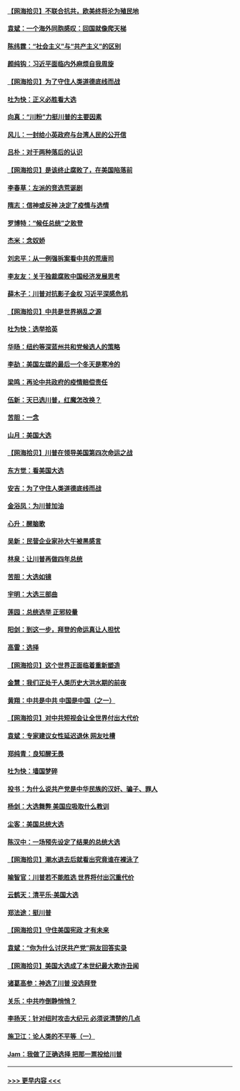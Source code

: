 #### [【网海拾贝】不联合抗共，欧美终将沦为殖民地](../pages/nsc993/n12565068.md?t=11221351) 
#### [袁斌：一个海外同胞感叹：回国就像爬天梯](../pages/nsc993/n12564986.md?t=11221351) 
#### [陈纬霆：“社会主义”与“共产主义”的区别](../pages/nsc993/n12562417.md?t=11221351) 
#### [颜纯钩：习近平面临内外麻烦自我周旋](../pages/nsc993/n12563356.md?t=11221351) 
#### [【网海拾贝】为了守住人类道德底线而战](../pages/nsc993/n12562542.md?t=11221351) 
#### [吐为快：正义必胜看大选](../pages/nsc993/n12561967.md?t=11221351) 
#### [向真：“川粉”力挺川普的主要因素](../pages/nsc993/n12560774.md?t=11221351) 
#### [风儿：一封给小英政府与台湾人民的公开信](../pages/nsc993/n12560581.md?t=11221351) 
#### [吕朴：对于两种落后的认识](../pages/nsc993/n12560492.md?t=11221351) 
#### [【网海拾贝】是该终止腐败了，在美国陷落前](../pages/nsc993/n12559936.md?t=11221351) 
#### [李春草：左派的竞选荒诞剧](../pages/nsc993/n12558380.md?t=11221351) 
#### [隋志：信神或反神 决定了疫情与选情](../pages/nsc993/n12558255.md?t=11221351) 
#### [罗博特：“候任总统”之败登](../pages/nsc993/n12558189.md?t=11221351) 
#### [杰米：念奴娇](../pages/nsc993/n12558174.md?t=11221351) 
#### [刘忠平：从一例强拆案看中共的荒唐司](../pages/nsc993/n12558036.md?t=11221351) 
#### [李友友：关于独裁腐败中国经济发展思考](../pages/nsc993/n12558004.md?t=11221351) 
#### [薛木子：川普对抗影子金权 习近平深感危机](../pages/nsc993/n12557342.md?t=11221351) 
#### [【网海拾贝】中共是世界祸乱之源](../pages/nsc993/n12555353.md?t=11221351) 
#### [吐为快：选举拾英](../pages/nsc993/n12555041.md?t=11221351) 
#### [华旸：纽约等深蓝州共和党候选人的策略](../pages/nsc993/n12554309.md?t=11221351) 
#### [李劼：美国左媒的最后一个冬天是寒冷的](../pages/nsc993/n12552947.md?t=11221351) 
#### [梁鸣：再论中共政府的疫情赔偿责任](../pages/nsc993/n12553012.md?t=11221351) 
#### [伍新：天已选川普，红魔怎改换？](../pages/nsc993/n12552970.md?t=11221351) 
#### [苦胆：一念](../pages/nsc993/n12552957.md?t=11221351) 
#### [山月：美国大选](../pages/nsc993/n12552446.md?t=11221351) 
#### [【网海拾贝】川普在领导美国第四次命运之战](../pages/nsc993/n12551973.md?t=11221351) 
#### [东方觉：看美国大选](../pages/nsc993/n12551647.md?t=11221351) 
#### [安吉：为了守住人类道德底线而战](../pages/nsc993/n12551111.md?t=11221351) 
#### [金浴凤：为川普加油](../pages/nsc993/n12551085.md?t=11221351) 
#### [心升：醒脑歌](../pages/nsc993/n12550984.md?t=11221351) 
#### [吴新：民营企业家孙大午被黑感言](../pages/nsc993/n12550656.md?t=11221351) 
#### [林泉：让川普再做四年总统](../pages/nsc993/n12550640.md?t=11221351) 
#### [苦胆：大选如镜](../pages/nsc993/n12550630.md?t=11221351) 
#### [宇明：大选三部曲](../pages/nsc993/n12550603.md?t=11221351) 
#### [莲园：总统选举 正邪较量](../pages/nsc993/n12550594.md?t=11221351) 
#### [阳剑：到这一步，拜登的命运真让人担忧](../pages/nsc993/n12549093.md?t=11221351) 
#### [高雷：选择](../pages/nsc993/n12549087.md?t=11221351) 
#### [【网海拾贝】这个世界正面临着重新塑造](../pages/nsc993/n12548326.md?t=11221351) 
#### [金慧：我们正处于人类历史大洪水期的前夜](../pages/nsc993/n12547914.md?t=11221351) 
#### [黄翔：中共是中共 中国是中国（之一）](../pages/nsc993/n12547576.md?t=11221351) 
#### [【网海拾贝】对中共短视会让全世界付出大代价](../pages/nsc993/n12546043.md?t=11221351) 
#### [袁斌：专家建议女性延迟退休 网友吐槽](../pages/nsc993/n12545424.md?t=11221351) 
#### [郑纯青：良知醒无畏](../pages/nsc993/n12545394.md?t=11221351) 
#### [吐为快：墙国梦碎](../pages/nsc993/n12545309.md?t=11221351) 
#### [投书：为什么说共产党是中华民族的汉奸、骗子、罪人](../pages/nsc993/n12545089.md?t=11221351) 
#### [杨剑：大选舞弊 美国应吸取什么教训](../pages/nsc993/n12543937.md?t=11221351) 
#### [尘客：美国总统大选](../pages/nsc993/n12543828.md?t=11221351) 
#### [陈汉中：一场预先设定了结果的总统大选](../pages/nsc993/n12543564.md?t=11221351) 
#### [【网海拾贝】潮水退去后就看出究竟谁在裸泳了](../pages/nsc993/n12543321.md?t=11221351) 
#### [喻智官：川普若不能胜选 世界将付出沉重代价](../pages/nsc993/n12541352.md?t=11221351) 
#### [云鹤天：清平乐‧美国大选](../pages/nsc993/n12540916.md?t=11221351) 
#### [郑法途：挺川普](../pages/nsc993/n12540898.md?t=11221351) 
#### [【网海拾贝】守住美国宪政 才有未来](../pages/nsc993/n12540423.md?t=11221351) 
#### [袁斌：“你为什么讨厌共产党”网友回答实录](../pages/nsc993/n12540208.md?t=11221351) 
#### [【网海拾贝】美国大选成了本世纪最大欺诈丑闻](../pages/nsc993/n12538029.md?t=11221351) 
#### [诸葛高参：神选了川普 没选拜登](../pages/nsc993/n12537664.md?t=11221351) 
#### [关乐：中共咋倒静悄悄？](../pages/nsc993/n12537615.md?t=11221351) 
#### [李扬天：针对纽时攻击大纪元 必须说清楚的几点](../pages/nsc993/n12536001.md?t=11221351) 
#### [施卫江：论人类的不平等（一）](../pages/nsc993/n12535700.md?t=11221351) 
#### [Jam：我做了正确选择 把那一票投给川普](../pages/nsc993/n12535743.md?t=11221351) 

----
#### [ >>> 更早内容 <<< ](../indexes/nsc993-earlier.md)

